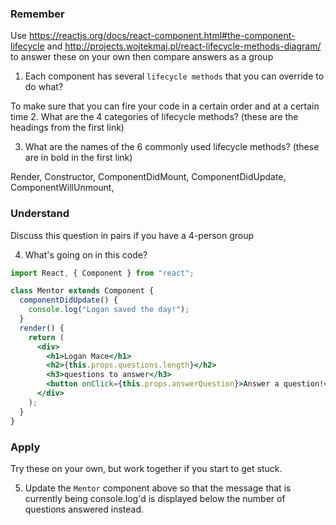 ### Remember

Use https://reactjs.org/docs/react-component.html#the-component-lifecycle and http://projects.wojtekmaj.pl/react-lifecycle-methods-diagram/ to answer these on your own then compare answers as a group

1.  Each component has several `lifecycle methods` that you can override to do what?
<!-- constructor runs first then the render runs, componentDidMount (gets called automatically when the page gets loaded-->
  To make sure that you can fire your code in a certain order and at a certain time
2.  What are the 4 categories of lifecycle methods? (these are the headings from the first link)
<!-- Mounting, Update, Unmounting, Error Handling -->


3.  What are the names of the 6 commonly used lifecycle methods? (these are in bold in the first link)


  Render, Constructor, ComponentDidMount, ComponentDidUpdate, ComponentWillUnmount,


### Understand

Discuss this question in pairs if you have a 4-person group

4.  What's going on in this code?

```jsx
import React, { Component } from "react";

class Mentor extends Component {
  componentDidUpdate() {
    console.log("Logan saved the day!");
  }
  render() {
    return (
      <div>
        <h1>Logan Mace</h1>
        <h2>{this.props.questions.length}</h2>
        <h3>questions to answer</h3>
        <button onClick={this.props.answerQuestion}>Answer a question!</button>
      </div>
    );
  }
}
```

### Apply

Try these on your own, but work together if you start to get stuck.

5.  Update the `Mentor` component above so that the message that is currently being console.log'd is displayed below the number of questions answered instead.

